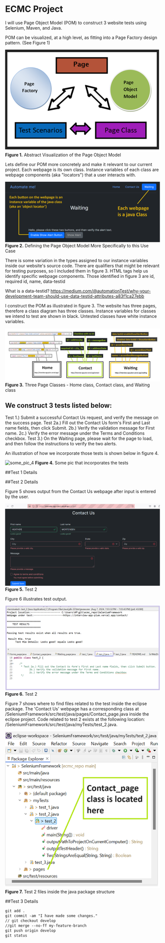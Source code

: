 # ECMC Project

I will use Page Object Model (POM) to construct 3 website tests using Selenium, Maven, and Java.

POM can be visualized, at a high level, as fitting into a Page Factory design pattern. (See Figure 1)

![POM](./images/POM.png)
**Figure 1.** Abstract Visualization of the Page Object Model

Lets define our POM more concretely and make it relevant to our current project.
Each webpage is its own class. Instance variables of each class are webpage components (aka "locators") that a user interacts with.

![myPOM](./images/myPOM.png)
**Figure 2.** Defining the Page Object Model More Specifically to this Use Case

There is some variation in the types assigned to our instance variables inside our website's source code. There are qualifiers that might be relevant for testing purposes, so I included them in figure 3. HTML tags help us identify specific webpage components. Those identified in figure 3 are id, required id, name, data-testid 

What is a data-testid? https://medium.com/@automationTest/why-your-development-team-should-use-data-testid-attributes-a83f1ca27ebb

I construct the POM as illustrated in figure 3. The website has three pages, therefore a class diagram has three classes. Instance variables for classes we intend to test are shown in black. Untested classes have white instance variables.

![specific_POM_v3](./images/specific_POM_v3.png)
**Figure 3.** Three Page Classes - Home class, Contact class, and Waiting class
  

We construct 3 tests listed below:
--------------------------------------------------------------------------------------------------------------------------

Test 1.) Submit a successful Contact Us request, and verify the message on the success page.
Test 2a.) Fill out the Contact Us form's First and Last name fields, then click Submit. 
	2b.) Verify the validation message for First name. 
	2c.) Verify the error message under the Terms and Conditions checkbox.
Test 3.) On the Waiting page, please wait for the page to load, and then follow the instructions to verify the two alerts.

An illustration of how we incorporate those tests is shown below in figure 4.

![some_pic_4](./images/some_pic_4.png)
**Figure 4.** Some pic that incorporates the tests

##Test 1 Details


##Test 2 Details

Figure 5 shows output from the Contact Us webpage after input is entered by the user.

![Test 2 Output](./images/test2_output.png)
**Figure 5.** Test 2

Figure 6 illustrates test output. 

![Test 2 Details](./images/Test_2.png)
**Figure 6.** Test 2

Figure 7 shows where to find files related to the test inside the eclipse package. The 'Contact Us' webpage has a corresponding class at /SeleniumFramework/src/test/java/pages/Contact_page.java inside the eclipse project. Code related to test 2 exists at the following location: /SeleniumFramework/src/test/java/myTests/test_2.java.

![Test 2 package structure](./images/test2_package_structure.png)
**Figure 7.** Test 2 files inside the java package structure

##Test 3 Details

```
git add .
git commit -am "I have made some changes."
// git checkout develop
//git merge --no-ff my-feature-branch
git push origin develop
git status
```
